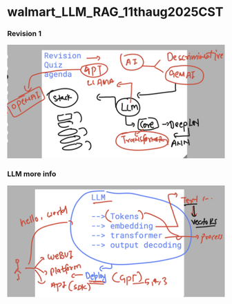# walmart_LLM_RAG_11thaug2025CST

### Revision 1 

<img src="rev1.png">

### LLM more info 

<img src="rev2.png">
